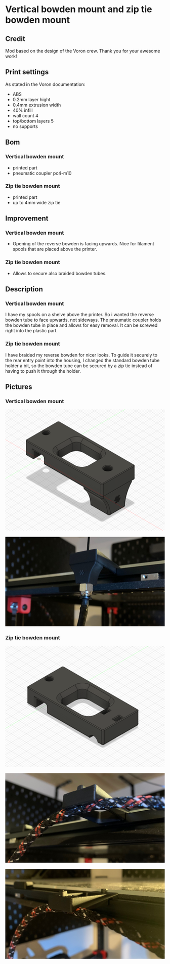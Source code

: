 # Vertical bowden mount and zip tie bowden mount
## Credit
Mod based on the design of the Voron crew.
Thank you for your awesome work!
## Print settings
As stated in the Voron documentation:
* ABS
* 0.2mm layer hight
* 0.4mm extrusion width
* 40% infill
* wall count 4
* top/bottom layers 5
* no supports

## Bom
### Vertical bowden mount
* printed part
* pneumatic coupler pc4-m10

### Zip tie bowden mount
* printed part
* up to 4mm wide zip tie

## Improvement
### Vertical bowden mount
* Opening of the reverse bowden is facing upwards. Nice for filament spools that are placed above the printer.

### Zip tie bowden mount
* Allows to secure also braided bowden tubes.

## Description
### Vertical bowden mount
I have my spools on a shelve above the printer. So i wanted the reverse bowden tube to face upwards, not sideways. The pneumatic coupler holds the bowden tube in place and allows for easy removal. It can be screwed right into the plastic part.
### Zip tie bowden mount
I have braided my reverse bowden for nicer looks. To guide it securely to the rear entry point into the housing, I changed the standard bowden tube holder a bit, so the bowden tube can be secured by a zip tie instead of having to push it through the holder.

## Pictures
### Vertical bowden mount
![cad](img/vertical_bowden_mount.png)
&nbsp;<br/>
![vertical_bowden_mount](img/vertical_bowden_mount_1.jpg)
### Zip tie bowden mount
![cad](img/zip_tie_bowden_mount.png)
&nbsp;<br/>
![zip_tie_bowden_mount](img/zip_tie_bowden_mount_1.jpg)
&nbsp;<br/>
![zip_tie_bowden_mount](img/zip_tie_bowden_mount_2.jpg)
